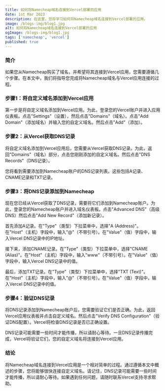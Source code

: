 ```yaml
---
title: 如何将Namecheap域名连接到Vercel部署的应用
date: 1st Mar 2023
description: 在这里，您将学习如何将Namecheap域名连接到Vercel部署的应用。
image: /blogs-img/blog1.jpg
alt: 如何将Namecheap域名连接到Vercel部署的应用
ogImage: /blogs-img/blog1.jpg
tags: ['namecheap', 'vercel']
published: true
---
```


### 简介

如果您从Namecheap购买了域名，并希望将其连接到Vercel应用，您需要遵循几个步骤。在本文中，我们将指导您完成将Namecheap域名与Vercel应用连接的过程。

### 步骤1：将自定义域名添加到Vercel应用

第一步是将自定义域名添加到Vercel应用。为此，登录您的Vercel账户并进入应用仪表板。点击"Settings"（设置），然后点击"Domains"（域名）。点击"Add Domain"（添加域名）并输入您的自定义域名。然后点击"Add"（添加）。

### 步骤2：从Vercel获取DNS记录

将自定义域名添加到Vercel应用后，您需要从Vercel获取DNS记录。为此，返回"Domains"（域名）部分，点击您刚刚添加的自定义域名。然后点击"DNS Records"（DNS记录）。

您将看到需要添加到Namecheap账户的DNS记录列表。这些包括A记录、CNAME记录和TXT记录。

### 步骤3：将DNS记录添加到Namecheap

现在您已经从Vercel获取了DNS记录，需要将它们添加到Namecheap账户。为此，登录您的Namecheap账户并进入域名仪表板。点击"Advanced DNS"（高级DNS）然后点击"Add New Record"（添加新记录）。

首先添加A记录。在"Type"（类型）下拉菜单中，选择"A (Address)"。在"Host"（主机）字段中，输入"@"（不带引号）。在"Value"（值）字段中，输入Vercel DNS记录中的IP地址。

接下来，添加CNAME记录。在"Type"（类型）下拉菜单中，选择"CNAME (Alias)"。在"Host"（主机）字段中，输入"www"（不带引号）。在"Value"（值）字段中，输入Vercel DNS记录中的值。

最后，添加TXT记录。在"Type"（类型）下拉菜单中，选择"TXT (Text)"。在"Host"（主机）字段中，输入"@"（不带引号）。在"Value"（值）字段中，输入Vercel DNS记录中的值。

### 步骤4：验证DNS记录

将DNS记录添加到Namecheap账户后，您需要验证它们是否正确。为此，返回Vercel应用仪表板并点击自定义域名。然后点击"Verify DNS Configuration"（验证DNS配置）。Vercel将检查DNS记录是否已正确设置。

DNS记录可能需要一些时间才能传播，所以请耐心等待。一旦DNS记录传播完成，Vercel将验证它们，您的自定义域名将连接到Vercel应用。

### 结论

将Namecheap域名连接到Vercel应用是一个相对简单的过程。通过遵循本文中概述的步骤，您将能够很快连接自定义域名。请记住，DNS记录可能需要一些时间才能传播，所以请耐心等待。如果遇到任何问题，请随时联系Vercel支持寻求帮助。
